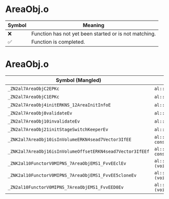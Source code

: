 # AreaObj.o
| Symbol | Meaning 
| ------------- | ------------- 
| :x: | Function has not yet been started or is not matching. 
| :white_check_mark: | Function is completed. 


# AreaObj.o
| Symbol (Mangled) | Symbol (Demangled) | Decompiled? |
| ------------- |  ------------- | ------------- |
| `_ZN2al7AreaObjC2EPKc` | `al::AreaObj::AreaObj(char const*)` | :x: |
| `_ZN2al7AreaObjC1EPKc` | `al::AreaObj::AreaObj(char const*)` | :x: |
| `_ZN2al7AreaObj4initERKNS_12AreaInitInfoE` | `al::AreaObj::init(al::AreaInitInfo const&)` | :x: |
| `_ZN2al7AreaObj8validateEv` | `al::AreaObj::validate(void)` | :x: |
| `_ZN2al7AreaObj10invalidateEv` | `al::AreaObj::invalidate(void)` | :x: |
| `_ZN2al7AreaObj21initStageSwitchKeeperEv` | `al::AreaObj::initStageSwitchKeeper(void)` | :x: |
| `_ZNK2al7AreaObj10isInVolumeERKN4sead7Vector3IfEE` | `al::AreaObj::isInVolume(sead::Vector3<float> const&)const` | :x: |
| `_ZNK2al7AreaObj16isInVolumeOffsetERKN4sead7Vector3IfEEf` | `al::AreaObj::isInVolumeOffset(sead::Vector3<float> const&,float)const` | :x: |
| `_ZNK2al10FunctorV0MIPNS_7AreaObjEMS1_FvvEEclEv` | `al::FunctorV0M<al::AreaObj *,void (al::AreaObj::*)(void)>::operator()(void)const` | :x: |
| `_ZNK2al10FunctorV0MIPNS_7AreaObjEMS1_FvvEE5cloneEv` | `al::FunctorV0M<al::AreaObj *,void (al::AreaObj::*)(void)>::clone(void)const` | :x: |
| `_ZN2al10FunctorV0MIPNS_7AreaObjEMS1_FvvEED0Ev` | `al::FunctorV0M<al::AreaObj *,void (al::AreaObj::*)(void)>::~FunctorV0M()` | :x: |
